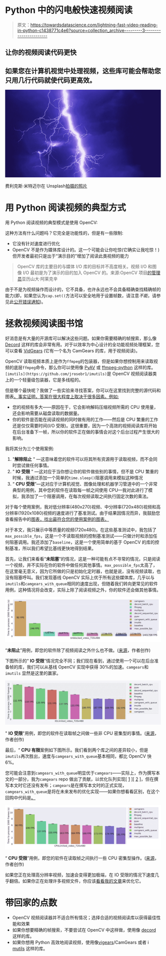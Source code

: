 # Python 中的闪电般快速视频阅读

> 原文：<https://towardsdatascience.com/lightning-fast-video-reading-in-python-c1438771c4e6?source=collection_archive---------3----------------------->

## 让你的视频阅读代码更快

## 如果您在计算机视觉中处理视频，这些库可能会帮助您只用几行代码就使代码更高效。

![](img/290c763cb94155e98173359158aa940a.png)

费利克斯·米特迈尔在 Unsplash[拍摄的照片](https://unsplash.com?utm_source=medium&utm_medium=referral)

# 用 Python 阅读视频的典型方式

用 Python 阅读视频的典型模式是使用 OpenCV:

这种方法有什么问题吗？它完全是功能性的，但是有一些限制:

*   它没有针对速度进行优化
*   OpenCV 不是作为媒体库设计的。这一个可能会让你吃惊(它确实让我吃惊！)但开发者最初只是出于“演示目的”增加了阅读此类视频的能力

> OpenCV 库的主要目的与媒体 I/O 库的目标并不高度相关。视频 I/O 和图像 I/O 最初是为了演示的目的加入 OpenCV 的。来源:OpenCV 项目[的](https://github.com/opencv/opencv/issues/9053#issuecomment-346439490)[管理员](https://sourceforge.net/p/opencvlibrary/wiki/Home/)亚历山大·阿莱克辛

由于不是为视频操作而设计的，它不具备，也许永远也不会具备精确查找精确帧的能力(即，如果您认为`cap.set()`方法可以安全地用于设置帧数，请注意*不能*，请参见此[公开错误通知](https://github.com/opencv/opencv/issues/9053#))。

# 拯救视频阅读图书馆

好消息是有大量的开源库可以解决这些问题。如果你需要精确的帧搜索，那么像 [Decord](https://github.com/dmlc/decord) 这样的库会非常有用。对于以效率为中心设计的全功能视频处理框架，您可以查看 [VidGears](https://pypi.org/project/vidgear/) (它有一个名为 CamGears 的库，用于视频阅读)。

OpenCV 读取视频本质上是作为`ffmpeg`的包装器，但是如果你想控制用来读取视频的底层`ffmpeg`命令，那么你可以使用像 [PyAV](https://pyav.org/docs/stable/) 或 [ffmpeg-python](https://github.com/kkroening/ffmpeg-python) 这样的库。`[imutils](https://github.com/jrosebr1/imutils)`是 OpenCV 视频阅读器类上的一个轻量级包装器，它是多线程的。

但是哪个最快呢？我做了一些实验来寻找答案，你可以在这里找到完整的源代码和图表[。事实证明，答案在很大程度上取决于很多因素。例如:](https://github.com/bml1g12/benchmarking_video_reading_python)

*   您的视频有多大——原因在于，它会影响解码压缩视频所需的 CPU 使用量，还会影响需要从磁盘读取的数据量。
*   你的软件是否能在阅读视频的同时做有用的工作——然后是 CPU 繁重的工作还是仅仅需要时间(I/O 受限)。这很重要，因为一个高效的视频阅读库将开始在后台准备下一帧，所以你的软件正在做的事情会对这个后台过程产生很大的影响。

我将其分为三个使用案例:

1.  "**解除阻止** " —这意味着您的软件可以将其所有资源用于读取视频，而不会同时尝试做任何事情。
2.  " **IO 受限** " —这对应于当你想让你的软件做些别的事情，但不是 CPU 繁重的时候，我通过添加一个简单的`time.sleep()`阻塞调用来模拟这种情况
3.  “ **CPU 受限**”—这对应于计算机视觉、图像处理和机器学习管道中的一个非常典型的用例，其中您的软件在读取每一帧之间使用 CPU—我对此进行了模拟，我添加了一个阻塞调用，在每次视频读取之间执行固定次数的乘法。

对于每个使用案例，我对低分辨率(480x270)视频、中分辨率(720x480)视频和高分辨率(1920x1080)视频的速度进行了基准测试。由于结果因情况而异，我鼓励您查看报告中的[图表，找出最符合您的使用案例的图表。](https://github.com/bml1g12/benchmarking_video_reading_python)

对于本文，我只展示中等质量的视频(720x480)。在这些基准测试中，我包括了`max_possible_fps`，这是一个不读取视频的控制基准测试——只做计时和添加任何阻塞调用。我还添加了`baseline`，这是一个使用简单的基于 OpenCV 的库的控制基准，所以我们希望比基线更快地得到结果。

首先，让我们来看看“**未阻塞**”的情况，这是一种可能有点不寻常的情况，只是阅读一个视频，并不实际在你的软件中做任何其他事情。`max_possible_fps`太高了，在这里毫无意义，因为它所做的只是初始化定时器，也就是说，没有视频读取，也没有阻塞呼叫。我们发现基线 OpenCV 实际上优于所有这些媒体库，几乎以与`imutils`和`camgears_with_queue`相同的速度出现，但随着我们转向更常见的软件用例，这种情况将会改变，实际上除了阅读视频之外，你的软件还会做其他事情。

![](img/6b6ea434fa2b28186afdb0392583bdb1.png)

“**未阻止**”用例，即您的软件除了视频阅读之外什么也不做。([来源](https://github.com/bml1g12/benchmarking_video_reading_python)，作者创作)

下图所示的“ **IO 受限**”情况完全不同；我们现在看到，通过使用一个可以在后台准备帧的库，我们可以从基线 OpenCV 实现中获得 30%的加速。`camgears`和`imutils` 显然是这里的赢家。

![](img/4b28683f86e7075b0336e90f4e9dd18f.png)

" **IO 受限**"用例，即您的软件在读取帧之间做一些非 CPU 密集型的事情。([来源](https://github.com/bml1g12/benchmarking_video_reading_python)，作者创作)

最后，“ **CPU 有限**案例如下图所示。我们看到两个库之间的差异较小，但是`imutils`再次胜出，速度与`camgears_with_queue`基本相同，都比 OpenCV 快 6%。

您可能会注意到`camgears_with_queue`明显优于`camgears`——实际上，作为撰写本文的一部分，我为`camgears` repo 做出了贡献，以优化队列实现[ [1](https://github.com/abhiTronix/vidgear/pull/196/commits/3f7a6fd9efc456fbdbbb3a9394c816641701e8cf) ][ [2](https://github.com/abhiTronix/vidgear/pull/192) ]，但在撰写本文时它还没有发布；`camgears`是在撰写本文时的正式实现，`camgears_with_queue`是将在未来发布的优化实现——如果你想看看区别，在这个回购中代码是[。](https://github.com/bml1g12/benchmarking_video_reading_python/tree/main/video_reading_benchmarks/camgear)

![](img/06a9d673f5daa2db107d173055bf6adc.png)

“ **CPU 受限**”用例，即您的软件在读取帧之间执行一些 CPU 密集型操作。([来源](https://github.com/bml1g12/benchmarking_video_reading_python)，作者创作)

如果您正在处理高分辨率视频，加速会变得更加极端，在 IO 受限的情况下速度几乎翻倍。如果你正在处理许多视频文件，你应该[看看我的文章](https://medium.com/me/stories/public)来优化它。

# 带回家的点数

*   OpenCV 视频阅读器并不适合所有情况；选择合适的视频阅读库以获得最佳性能和效果
*   如果你想要精确的帧搜索，不要尝试在 OpenCV 中这样做，使用像 [decord](https://github.com/dmlc/decord) 这样的库。
*   如果你想用 Python 高效地阅读视频，使用像[vigears](https://pypi.org/project/vidgear/)/CamGears 或者 i [mutils](https://github.com/jrosebr1/imutils) 这样的库。